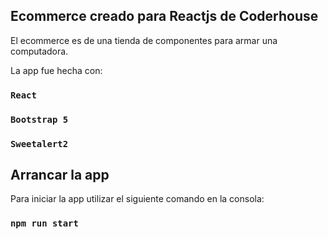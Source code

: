 ## Ecommerce creado para Reactjs de Coderhouse

El ecommerce es de una tienda de componentes para armar una computadora.

La app fue hecha con:

### `React`
### `Bootstrap 5`
### `Sweetalert2`

## Arrancar la app

Para iniciar la app utilizar el siguiente comando en la consola:

### `npm run start`


